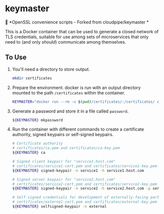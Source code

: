 # keymaster

:key: *OpenSSL convenience scripts - Forked from cloudpipe/keymaster *

This is a Docker container that can be used to generate a closed network of TLS credentials, suitable for use among sets of microservices that only need to (and only *should*) communicate among themselves.

## To Use

 1. You'll need a directory to store output.

    ```bash
    mkdir certificates
    ```

 1. Prepare the environment. docker is run with an output directory mounted to the path `/certificates` within the container.

    ```bash
    KEYMASTER="docker run --rm -v $(pwd)/certificates/:/certificates/ cloudpipe/keymaster"
    ```

 1. Generate a password and store it in a file called `password`.

    ```bash
    ${KEYMASTER} mkpassword
    ```

 1. Run the container with different commands to create a certificate authority, signed keypairs or self-signed keypairs.

    ```bash
    # Certificate authority
    # certificates/ca.pem and certificates/ca-key.pem
    ${KEYMASTER} ca

    # Signed client keypair for "service1.host.com"
    # certificates/service1-cert.pem and certificates/service1-key.pem
    ${KEYMASTER} signed-keypair -n service1 -h service1.host.com

    # Signed server keypair for "service2.host.com"
    # certificates/service2-cert.pem and certificates/service2-key.pem
    ${KEYMASTER} signed-keypair -n service2 -h service2.host.com -p server

    # Self-signed credentials for development of externally-facing parts
    # certificates/external-cert.pem and certificates/external-key.pem
    ${KEYMASTER} selfsigned-keypair -n external
    ```
